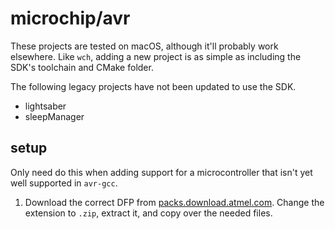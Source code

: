 # microchip/avr

These projects are tested on macOS, although it'll probably work elsewhere. Like `wch`, adding a new project is as simple as including the SDK's toolchain and CMake folder.

The following legacy projects have not been updated to use the SDK.
- lightsaber
- sleepManager

## setup

Only need do this when adding support for a microcontroller that isn't yet well supported in `avr-gcc`.

1. Download the correct DFP from [packs.download.atmel.com](http://packs.download.atmel.com). Change the extension to `.zip`, extract it, and copy over the needed files.
